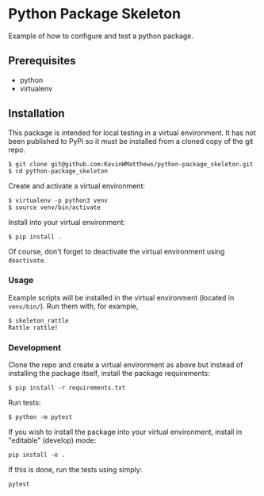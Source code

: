 # Python Package Skeleton

Example of how to configure and test a python package.

## Prerequisites

* python
* virtualenv

## Installation

This package is intended for local testing in a virtual environment.
It has not been published to PyPi so it must be installed from a cloned copy of the git repo.
```
$ git clone git@github.com:KevinWMatthews/python-package_skeleton.git
$ cd python-package_skeleton
```

Create and activate a virtual environment:
```
$ virtualenv -p python3 venv
$ source venv/bin/activate
```

Install into your virtual environment:
```
$ pip install .
```

Of course, don't forget to deactivate the virtual environment using `deactivate`.

### Usage

Example scripts will be installed in the virtual environment (located in `venv/bin/`).
Run them with, for example,
```
$ skeleton_rattle
Rattle rattle!
```

### Development

Clone the repo and create a virtual environment as above but instead of installing
the package itself, install the package requirements:
```
$ pip install -r requirements.txt
```

Run tests:
```
$ python -m pytest
```

If you wish to install the package into your virtual environment,
install in "editable" (develop) mode:
```
pip install -e .
```
If this is done, run the tests using simply:
```
pytest
```
